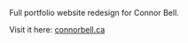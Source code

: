 Full portfolio website redesign for Connor Bell.

Visit it here: <a href="http://connorbell.ca/" target="_blank">connorbell.ca</a>
